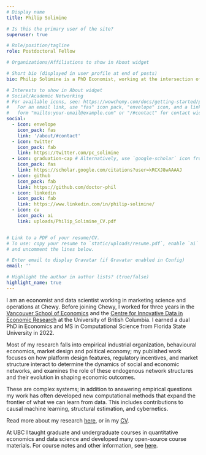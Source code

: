 ```yaml
---
# Display name
title: Philip Solimine

# Is this the primary user of the site?
superuser: true

# Role/position/tagline
role: Postdoctoral Fellow

# Organizations/Affiliations to show in About widget

# Short bio (displayed in user profile at end of posts)
bio: Philip Solimine is a PhD Economist, working at the intersection of economics, data science, and machine learning at on the Marketing Science & Operations team at Chewy.

# Interests to show in About widget
# Social/Academic Networking
# For available icons, see: https://wowchemy.com/docs/getting-started/page-builder/#icons
#   For an email link, use "fas" icon pack, "envelope" icon, and a link in the
#   form "mailto:your-email@example.com" or "/#contact" for contact widget.
social:
  - icon: envelope
    icon_pack: fas
    link: '/about/#contact'
  - icon: twitter
    icon_pack: fab
    link: https://twitter.com/pc_solimine
  - icon: graduation-cap # Alternatively, use `google-scholar` icon from `ai` icon pack
    icon_pack: fas
    link: https://scholar.google.com/citations?user=kRCXJ8wAAAAJ
  - icon: github
    icon_pack: fab
    link: https://github.com/doctor-phil
  - icon: linkedin
    icon_pack: fab
    link: https://www.linkedin.com/in/philip-solimine/
  - icon: cv
    icon_pack: ai
    link: uploads/Philip_Solimine_CV.pdf


# Link to a PDF of your resume/CV.
# To use: copy your resume to `static/uploads/resume.pdf`, enable `ai` icons in `params.toml`,
# and uncomment the lines below.

# Enter email to display Gravatar (if Gravatar enabled in Config)
email: ''

# Highlight the author in author lists? (true/false)
highlight_name: true
---
```


I am an economist and data scientist working in marketing science and operations at Chewy. Before joining Chewy, I worked for three years in the [Vancouver School of Economics](https://economics.ubc.ca/) and the [Centre for Innovative Data in Economic Research](https://economics.ubc.ca/cider/research-activity/) at the University of British Columbia. I earned a dual PhD in Economics and MS in Computational Science from Florida State University in 2022.

Most of my research falls into empirical industrial organization, behavioural economics, market design and political economy; my published work focuses on how platform design features, regulatory incentives, and market structure interact to determine the dynamics of social and economic networks, and examines the role of these endogenous network structures and their evolution in shaping economic outcomes.

These are complex systems; in addition to answering empirical questions my work has often developed new computational methods that expand the frontier of what we can learn from data. This includes contributions to causal machine learning, structural estimation, and cybernetics.

Read more about my research [here](/research/), or in my [CV](uploads/Philip_Solimine_CV.pdf).

At UBC I taught graduate and undergraduate courses in quantitative economics and data science and developed many open-source course materials. For course notes and other information, see [here](/teaching/).